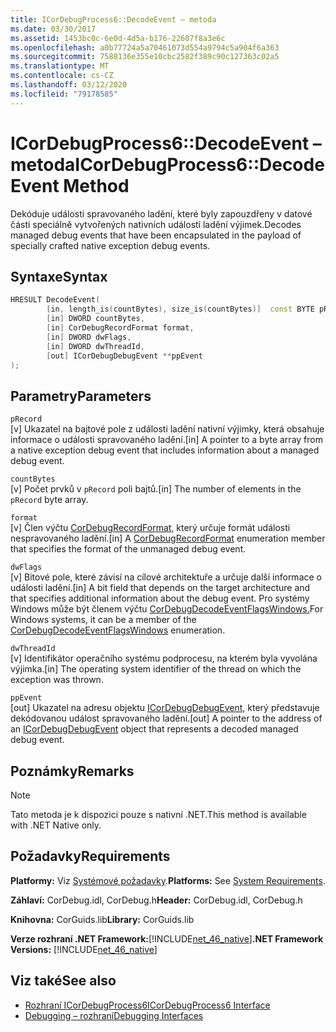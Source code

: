 ```yaml
---
title: ICorDebugProcess6::DecodeEvent – metoda
ms.date: 03/30/2017
ms.assetid: 1453bc0c-6e0d-4d5a-b176-22607f8a3e6c
ms.openlocfilehash: a0b77724a5a70461073d554a9794c5a904f6a363
ms.sourcegitcommit: 7588136e355e10cbc2582f389c90c127363c02a5
ms.translationtype: MT
ms.contentlocale: cs-CZ
ms.lasthandoff: 03/12/2020
ms.locfileid: "79178585"
---
```

# <a name="icordebugprocess6decodeevent-method"></a><span data-ttu-id="edbe7-102">ICorDebugProcess6::DecodeEvent – metoda</span><span class="sxs-lookup"><span data-stu-id="edbe7-102">ICorDebugProcess6::DecodeEvent Method</span></span>
<span data-ttu-id="edbe7-103">Dekóduje události spravovaného ladění, které byly zapouzdřeny v datové části speciálně vytvořených nativních událostí ladění výjimek.</span><span class="sxs-lookup"><span data-stu-id="edbe7-103">Decodes managed debug events that have been encapsulated in the payload of specially crafted native exception debug events.</span></span>  
  
## <a name="syntax"></a><span data-ttu-id="edbe7-104">Syntaxe</span><span class="sxs-lookup"><span data-stu-id="edbe7-104">Syntax</span></span>  
  
```cpp  
HRESULT DecodeEvent(  
        [in, length_is(countBytes), size_is(countBytes)]  const BYTE pRecord[],  
        [in] DWORD countBytes,  
        [in] CorDebugRecordFormat format,  
        [in] DWORD dwFlags,
        [in] DWORD dwThreadId,
        [out] ICorDebugDebugEvent **ppEvent  
);  
```  
  
## <a name="parameters"></a><span data-ttu-id="edbe7-105">Parametry</span><span class="sxs-lookup"><span data-stu-id="edbe7-105">Parameters</span></span>  
 `pRecord`  
 <span data-ttu-id="edbe7-106">[v] Ukazatel na bajtové pole z události ladění nativní výjimky, která obsahuje informace o události spravovaného ladění.</span><span class="sxs-lookup"><span data-stu-id="edbe7-106">[in] A pointer to a byte array from a native exception debug event that includes information about a managed debug event.</span></span>  
  
 `countBytes`  
 <span data-ttu-id="edbe7-107">[v] Počet prvků v `pRecord` poli bajtů.</span><span class="sxs-lookup"><span data-stu-id="edbe7-107">[in] The number of elements in the `pRecord` byte array.</span></span>  
  
 `format`  
 <span data-ttu-id="edbe7-108">[v] Člen výčtu [CorDebugRecordFormat,](cordebugrecordformat-enumeration.md) který určuje formát události nespravovaného ladění.</span><span class="sxs-lookup"><span data-stu-id="edbe7-108">[in] A [CorDebugRecordFormat](cordebugrecordformat-enumeration.md) enumeration member that specifies the format of the unmanaged debug event.</span></span>  
  
 `dwFlags`  
 <span data-ttu-id="edbe7-109">[v] Bitové pole, které závisí na cílové architektuře a určuje další informace o události ladění.</span><span class="sxs-lookup"><span data-stu-id="edbe7-109">[in] A bit field that depends on the target architecture and that specifies additional information about the debug event.</span></span> <span data-ttu-id="edbe7-110">Pro systémy Windows může být členem výčtu [CorDebugDecodeEventFlagsWindows.](cordebugdecodeeventflagswindows-enumeration.md)</span><span class="sxs-lookup"><span data-stu-id="edbe7-110">For Windows systems, it can be a member of the [CorDebugDecodeEventFlagsWindows](cordebugdecodeeventflagswindows-enumeration.md) enumeration.</span></span>  
  
 `dwThreadId`  
 <span data-ttu-id="edbe7-111">[v] Identifikátor operačního systému podprocesu, na kterém byla vyvolána výjimka.</span><span class="sxs-lookup"><span data-stu-id="edbe7-111">[in] The operating system identifier of the thread on which the exception was thrown.</span></span>  
  
 `ppEvent`  
 <span data-ttu-id="edbe7-112">[out] Ukazatel na adresu objektu [ICorDebugDebugEvent,](icordebugdebugevent-interface.md) který představuje dekódovanou událost spravovaného ladění.</span><span class="sxs-lookup"><span data-stu-id="edbe7-112">[out] A pointer to the address of an [ICorDebugDebugEvent](icordebugdebugevent-interface.md) object that represents a decoded managed debug event.</span></span>  
  
## <a name="remarks"></a><span data-ttu-id="edbe7-113">Poznámky</span><span class="sxs-lookup"><span data-stu-id="edbe7-113">Remarks</span></span>  
  
> [!NOTE]
> <span data-ttu-id="edbe7-114">Tato metoda je k dispozici pouze s nativní .NET.</span><span class="sxs-lookup"><span data-stu-id="edbe7-114">This method is available with .NET Native only.</span></span>  
  
## <a name="requirements"></a><span data-ttu-id="edbe7-115">Požadavky</span><span class="sxs-lookup"><span data-stu-id="edbe7-115">Requirements</span></span>  
 <span data-ttu-id="edbe7-116">**Platformy:** Viz [Systémové požadavky](../../../../docs/framework/get-started/system-requirements.md).</span><span class="sxs-lookup"><span data-stu-id="edbe7-116">**Platforms:** See [System Requirements](../../../../docs/framework/get-started/system-requirements.md).</span></span>  
  
 <span data-ttu-id="edbe7-117">**Záhlaví:** CorDebug.idl, CorDebug.h</span><span class="sxs-lookup"><span data-stu-id="edbe7-117">**Header:** CorDebug.idl, CorDebug.h</span></span>  
  
 <span data-ttu-id="edbe7-118">**Knihovna:** CorGuids.lib</span><span class="sxs-lookup"><span data-stu-id="edbe7-118">**Library:** CorGuids.lib</span></span>  
  
 <span data-ttu-id="edbe7-119">**Verze rozhraní .NET Framework:**[!INCLUDE[net_46_native](../../../../includes/net-46-native-md.md)]</span><span class="sxs-lookup"><span data-stu-id="edbe7-119">**.NET Framework Versions:** [!INCLUDE[net_46_native](../../../../includes/net-46-native-md.md)]</span></span>  
  
## <a name="see-also"></a><span data-ttu-id="edbe7-120">Viz také</span><span class="sxs-lookup"><span data-stu-id="edbe7-120">See also</span></span>

- [<span data-ttu-id="edbe7-121">Rozhraní ICorDebugProcess6</span><span class="sxs-lookup"><span data-stu-id="edbe7-121">ICorDebugProcess6 Interface</span></span>](icordebugprocess6-interface.md)
- [<span data-ttu-id="edbe7-122">Debugging – rozhraní</span><span class="sxs-lookup"><span data-stu-id="edbe7-122">Debugging Interfaces</span></span>](debugging-interfaces.md)
